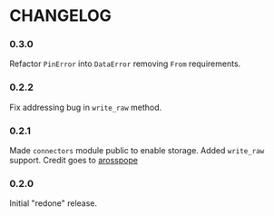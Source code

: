 # CHANGELOG

### 0.3.0

Refactor `PinError` into `DataError` removing `From` requirements.

### 0.2.2

Fix addressing bug in `write_raw` method.

### 0.2.1

Made `connectors` module public to enable storage. Added `write_raw` support.
Credit goes to [arosspope](https://github.com/arosspope)

### 0.2.0

Initial "redone" release.
